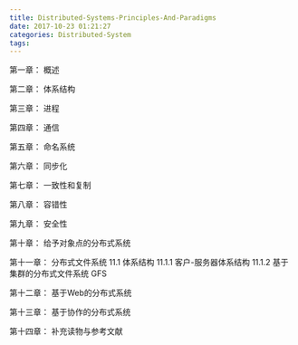 ```yaml
---
title: Distributed-Systems-Principles-And-Paradigms
date: 2017-10-23 01:21:27
categories: Distributed-System
tags:
---
```


第一章： 概述

第二章： 体系结构

第三章： 进程

第四章： 通信

第五章： 命名系统

第六章： 同步化

第七章： 一致性和复制

第八章： 容错性

第九章： 安全性

第十章： 给予对象点的分布式系统

第十一章： 分布式文件系统
11.1 体系结构
11.1.1 客户-服务器体系结构
11.1.2 基于集群的分布式文件系统
GFS


第十二章： 基于Web的分布式系统

第十三章： 基于协作的分布式系统

第十四章： 补充读物与参考文献
